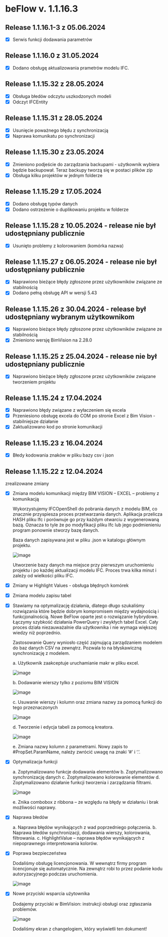 <!-- @ver:1.1.16.0 -->
# beFlow v. 1.1.16.3

<!-- @changelogstart -->
## Release 1.1.16.1-3 z 05.06.2024
- [x] Serwis funkcji dodawania parametrów

## Release 1.1.16.0 z 31.05.2024
- [x] Dodano obsługę aktualizowania prametrów modelu IFC.
      
## Release 1.1.15.32 z 28.05.2024
- [x] Obsługa błedów odczytu uszkodzonych modeli
- [x] Odczyt IFCEntity

## Release 1.1.15.31 z 28.05.2024
- [x] Usunięcie poważnego błędu z synchronizacją
- [x] Naprawa komunikatu po synchronizacji

## Release 1.1.15.30 z 23.05.2024
- [x] Zmieniono podjeście do zarządzania backupami - użytkownik wybiera będzie backupował. Teraz backupy tworzą się w postaci plików zip
- [x] Obsługa kilku projektów w jednym folderze

## Release 1.1.15.29 z 17.05.2024
- [x] Dodano obsługę typów danych
- [x] Dodano ostrzeżenie o duplikowaniu projektu w folderze
      
## Release 1.1.15.28 z 10.05.2024 - release nie był udostępniany publicznie
- [x] Usunięto problemy z kolorowaniem (komórka nazwa)

## Release 1.1.15.27 z 06.05.2024 - release nie był udostępniany publicznie
- [x] Naprawiono bieżące błędy zgłoszone przez użytkowników związane ze stabilnością
- [x] Dodano pełną obsługę API w wersji 5.43

## Release 1.1.15.26 z 30.04.2024 - release był udostępniany wybranym użytkownikom
- [x] Naprawiono bieżące błędy zgłoszone przez użytkowników związane ze stabilnością
- [x] Zmieniono wersję BimVision na 2.28.0
      
## Release 1.1.15.25 z 25.04.2024  - release nie był udostępniany publicznie
- [x] Naprawiono bieżące błędy zgłoszone przez użytkowników związane tworzeniem projektu

## Release 1.1.15.24 z 17.04.2024
- [x] Naprawiono błędy związane z wyłaczeniem się excela
- [x] Przeniesiono obsługę excela do COM po stronie Excel z Bim Vision - stabilniejsze działanie
- [x] Zaktualizowano kod po stronie komunikacji
## Release 1.1.15.23 z 16.04.2024
- [x] Błedy kodowania znaków w pliku bazy csv i json
## Release 1.1.15.22 z 12.04.2024

zrealizowane zmiany 

- [x] Zmiana modelu komunikacji między BIM VISION – EXCEL – problemy z komunikacją

    Wykorzystujemy IFCOpenShell do pobrania danych z modelu BIM, co znacznie przyspiesza proces przetwarzania danych. Aplikacja przelicza HASH pliku Ifc i porównuje go przy każdym otwarciu z wygenerowaną bazą. Oznacza to tyle że po modyfikacji pliku Ifc lub jego podmienieniu program ponownie stworzy bazę danych.
    
    Baza danych zapisywana jest w pliku .json w katalogu głównym projektu. 
    
    ![image](https://github.com/pe0067/beflow/assets/86341947/9f01bab1-f2ea-49c7-a8bd-1746c6118696)
    
    Utworzenie bazy danych ma miejsce przy pierwszym uruchomieniu projektu i po każdej aktualizacji modelu IFC. Proces trwa kilka minut i zależy od wielkości pliku IFC.  

- [x] Zmiany w Highlight Values - obsługa błędnych komórek
- [x] Zmiana modelu zapisu tabel
- [x] Stawiamy na optymalizację działania, dlatego długo szukaliśmy rozwiązania które będzie dobrym kompromisem między wydajnością i funkcjonalnością. Nowe BeFlow oparte jest o rozwiązanie hybrydowe. Łączymy szybkość działania PowerQuery i zwykłych tabel Excel. Cały proces działa niezauważalnie dla użytkownika i nie wymaga większej wiedzy niż poprzednio. 

    Zastosowanie Query wyniosło część zajmującą zarządzaniem modelem do baz danych CSV na zewnątrz. Pozwala to na błyskawiczną synchronizację z modelem.  
    
    a. Użytkownik zaakceptuje uruchamianie makr w pliku excel.
    
    ![image](https://github.com/pe0067/beflow/assets/86341947/6590a16c-3c51-48a8-a9cb-9044d128048a)
    
    b. Dodawanie wierszy tylko z poziomu BIM VISION 
    
    ![image](https://github.com/pe0067/beflow/assets/86341947/854b715b-f1a0-4485-8fbe-36c0b4fcf56f)
    
    c. Usuwanie wierszy i kolumn oraz zmiana nazwy za pomocą funkcji do tego przeznaczonych 
    
    ![image](https://github.com/pe0067/beflow/assets/86341947/1eac2503-9145-4e79-9a8b-27c3541ae83b)
    
    d. Tworzenie i edycja tabeli za pomocą kreatora.  
    
    ![image](https://github.com/pe0067/beflow/assets/86341947/c7792f8f-6c16-48c1-982d-6f2869b27ae9)
    
    e. Zmiana nazwy kolumn z parametrami. Nowy zapis to #PropSet.ParamName, należy zwrócić uwagę na znaki ‘#’ i ‘.’. 

- [x] Optymalizacja funkcji

    a. Zoptymalizowano funkcje dodawania elementów 
    b. Zoptymalizowano synchronizację danych 
    c. Zoptymalizowano kolorowanie elementów 
    d. Zoptymalizowano działanie funkcji tworzenia i zarządzania filtrami.  

    ![image](https://github.com/pe0067/beflow/assets/86341947/8340a9ec-56ab-4c76-aa16-699eef0268ae)

    e. Znika combobox z ribbona – ze względu na błędy w działaniu i brak możliwości naprawy. 

- [x] Naprawa błedów 

    a. Naprawa błędów wynikających z wad poprzedniego połączenia. 
    b. Naprawa błedów synchronizacji, dodawania wierszy, kolorowania, filtrowania. 
    c. HighlightValue – naprawa błędów wynikających z niepoprawnego interpretowania kolorów.        

- [x] Poprawa bezpieczeństwa

    Dodaliśmy obsługę licencjonowania. W wewnątrz firmy program licencjonuje się automatycznie. Na zewnątrz robi to przez podanie kodu autoryzacyjnego podczas uruchomienia.

    ![image](https://github.com/pe0067/beflow/assets/86341947/6bb32470-3ad4-4c10-8f26-0aa03b204db6)

- [x] Nowe przyciski wsparcia użytownika

    Dodajemy przyciski w BimVision: instrukcji obsługi oraz zgłaszania problemów.

    ![image](https://github.com/pe0067/beflow/assets/86341947/de078c90-bb50-476f-ac9a-9a5a74f72599)

    Dodaliśmy ekran z changelogiem, który wyświetli ten dokument!

<!-- @changelogend -->
